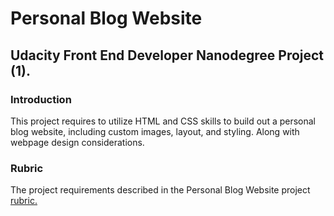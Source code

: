 # Personal Blog Website
## Udacity Front End Developer Nanodegree Project (1).

### Introduction
This project requires to utilize HTML and CSS skills to build out a personal blog website, including custom images, layout, and styling. Along with webpage design considerations.

### Rubric
The project requirements described in the Personal Blog Website project [rubric.](https://review.udacity.com/#!/rubrics/2667/view) 